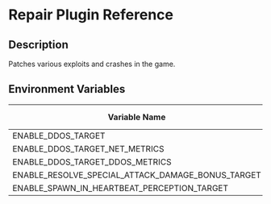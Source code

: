 # Repair Plugin Reference

## Description

Patches various exploits and crashes in the game.

## Environment Variables

| Variable Name                    |  Type  | Default Value |
| -------------                    | :----: | ------------- |
| ENABLE_DDOS_TARGET               | bool   | true   |
| ENABLE_DDOS_TARGET_NET_METRICS   | bool   | true   |
| ENABLE_DDOS_TARGET_DDOS_METRICS  | bool   | true   |
| ENABLE_RESOLVE_SPECIAL_ATTACK_DAMAGE_BONUS_TARGET   | bool   | true   |
| ENABLE_SPAWN_IN_HEARTBEAT_PERCEPTION_TARGET   | bool   | true   |
